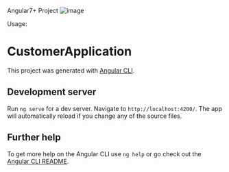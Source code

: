 Angular7+ Project
![image](https://github.com/Kalaga-Sreelekha/Angular7-project/assets/170119196/8d0ee861-977b-4b45-9932-2e2d23a318bb)

Usage:

# CustomerApplication

This project was generated with [Angular CLI](https://github.com/angular/angular-cli).

## Development server

Run `ng serve` for a dev server. Navigate to `http://localhost:4200/`. The app will automatically reload if you change any of the source files.
## Further help

To get more help on the Angular CLI use `ng help` or go check out the [Angular CLI README](https://github.com/angular/angular-cli/blob/master/README.md).
